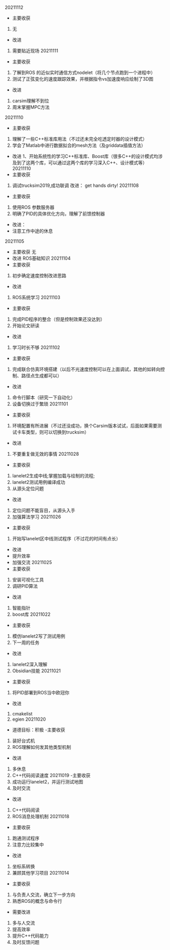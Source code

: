 20211112
- 主要收获
1. 无
- 改进
1. 需要贴近现场
20211111
- 主要收获
1. 了解到ROS 的近似实时通信方式nodelet（将几个节点跑到一个进程中）
2. 测试了正弦变化的速度跟踪效果，并根据指令vs加速度响应绘制了3D图
- 改进
1. carsim理解不到位
2. 周末掌握MPC方法

20211110
- 主要收获
1. 理解了一些C++标准库用法（不过还未完全吃透定时器的设计模式）
2. 学会了Matlab中进行数据拟合的mesh方法（及griddata插值方法）
- 改进
1、开始系统性的学习C++标准库、Boost库（很多C++的设计模式均涉及到了这两个库，可以通过这两个库的学习深入C++、设计模式等）
20211110
- 主要收获
1. 调试trucksim2019,成功联调
改进：
get hands dirty!
20211108 
- 主要收获
1. 使用ROS 参数服务器
2. 明确了PID的具体优化方向，理解了前馈控制器
- 改进：
- 注意工作中途的休息

20211105
- 主要收获
无
- 改进
ROS基础知识
20211104
- 主要收获
1. 初步确定速度控制改进思路
- 改进
1. ROS系统学习
20211103
- 主要收获
1. 完成PID程序的整合（但是控制效果还没达到）
2. 开始论文研读
- 改进
1. 学习时长不够
20211102
- 主要收获
1. 完成联合仿真环境搭建（以后不光速度控制可以在上面调试，其他的如转向控制、路径点生成都可以）
- 改进
1. 命令行脚本（研究一下自动化）
2. 设备切换过于繁琐
20211101
- 主要收获
1. 环境配置有所进展（不过还没成功，换个Carsim版本试试，后面如果需要测试卡车类型，则可以切换到trucksim）
- 改进
1. 不要重复做无效的事情
20211028
- 主要收获
1.  lanelet2生成中线;掌握加载与绘制的流程;
2. lanelet2测试用例编译成功
3. 从源头定位问题
- 改进
1. 定位问题不能盲目，从源头入手
2. 加强算法学习
20211026
- 主要收获
1. 开始写lanelet区中线测试程序（不过花的时间有点长）
- 改进
- 提升效率
- 加强交流
20211025
- 主要收获
1. 安装可视化工具
2. 调研PID算法
- 改进
1. 智能指针
2. boost库
20211022
- 主要收获
1. 模仿lanelet2写了测试用例
2. 下一周的任务
- 改进
1. lanelet2深入理解
2. Obsidian技能
20211021
- 主要收获
1. 将PID部署到ROS当中欧冠你
- 改进
1. cmakelist
2. egien
20211020
- 道德目标：积极
-主要收获
1. 装好台式机
2. ROS理解如何发其他类型机制
- 改进
1. 多休息
2. C++代码阅读速度
20211019
-主要收获
1. 成功运行lanelet2，并运行测试地图
2. 及时交流
- 改进
1. C++代码阅读
2. ROS消息处理机制
20211018
- 主要收获
1. 跑通测试程序
2. 注意力比较集中
- 改进
1. 坐标系转换
2. 兼顾其他学习项目
20211014
- 主要收获
1. 与负责人交流，确立下一步方向
2. 熟悉ROS的概念与命令行
- 需要改进
1. 多与人交流
2. 提高效率
3. 提升C++代码能力
4. 及时反馈问题